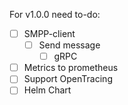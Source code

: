 For v1.0.0 need to-do:
- [ ] SMPP-client
  - [ ] Send message
    - [ ] gRPC
- [ ] Metrics to prometheus
- [ ] Support OpenTracing
- [ ] Helm Chart
